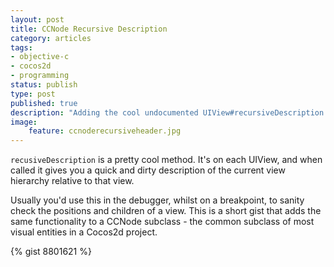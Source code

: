 ```yaml
---
layout: post
title: CCNode Recursive Description
category: articles
tags:
- objective-c
- cocos2d
- programming
status: publish
type: post
published: true
description: "Adding the cool undocumented UIView#recursiveDescription method to CCNode instances"
image: 
    feature: ccnoderecursiveheader.jpg
---
```


`recusiveDescription` is a pretty cool method. It's on each UIView, and when called it gives you a quick and dirty description of the current view hierarchy relative to that view. 

Usually you'd use this in the debugger, whilst on a breakpoint, to sanity check the positions and children of a view. This is a short gist that adds the same functionality to a CCNode subclass - the common subclass of most visual entities in a Cocos2d project.

{% gist 8801621 %}

